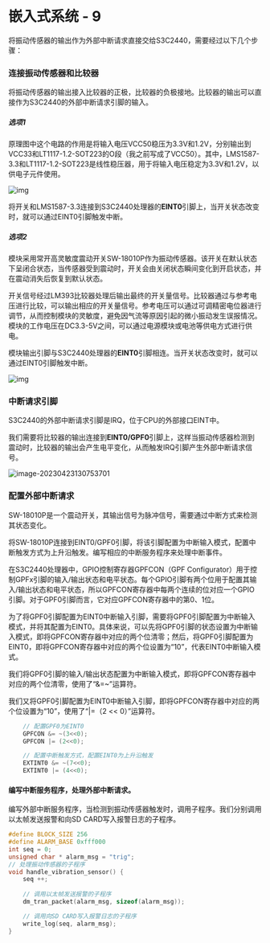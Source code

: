 # 嵌入式系统 - 9

将振动传感器的输出作为外部中断请求直接交给S3C2440，需要经过以下几个步骤：

### 连接振动传感器和比较器

将振动传感器的输出接入比较器的正极，比较器的负极接地。比较器的输出可以直接作为S3C2440的外部中断请求引脚的输入。

##### 选项1

原理图中这个电路的作用是将输入电压VCC50稳压为3.3V和1.2V，分别输出到VCC33和LT1117-1.2-SOT223的O段（我之前写成了VCC50）。其中，LMS1587-3.3和LT1117-1.2-SOT223是线性稳压器，用于将输入电压稳定为3.3V和1.2V，以供电子元件使用。

![img](file:///D:\qqdata\1808154289\Image\C2C\MAP7L3SLAYT{5XJEA`42KDG.png)

将开关和LMS1587-3.3连接到S3C2440处理器的**EINT0**引脚上，当开关状态改变时，就可以通过EINT0引脚触发中断。

##### 选项2

模块采用常开高灵敏度震动开关SW-18010P作为振动传感器。该开关在默认状态下呈闭合状态，当传感器受到震动时，开关会由关闭状态瞬间变化到开启状态，并在震动消失后恢复到默认状态。

开关信号经过LM393比较器处理后输出最终的开关量信号。比较器通过与参考电压进行比较，可以输出相应的开关量信号。参考电压可以通过可调精密电位器进行调节，从而控制模块的灵敏度，避免因气流等原因引起的微小振动发生误报情况。模块的工作电压在DC3.3-5V之间，可以通过电源模块或电池等供电方式进行供电。

模块输出引脚与S3C2440处理器的**EINT0**引脚相连。当开关状态改变时，就可以通过EINT0引脚触发中断。

![img](file:///D:\qqdata\1808154289\Image\C2C\8B4Y9~6JUOX047$`YQ3F$9X.png)



### 中断请求引脚

S3C2440的外部中断请求引脚是IRQ，位于CPU的外部接口EINT中。

我们需要将比较器的输出连接到**EINT0/GPF0**引脚上，这样当振动传感器检测到震动时，比较器的输出会产生电平变化，从而触发IRQ引脚产生外部中断请求信号。

![image-20230423130753701](C:\Users\Radiance\AppData\Roaming\Typora\typora-user-images\image-20230423130753701.png)

### 配置外部中断请求

SW-18010P是一个震动开关，其输出信号为脉冲信号，需要通过中断方式来检测其状态变化。

将SW-18010P连接到EINT0/GPF0引脚，将该引脚配置为中断输入模式，配置中断触发方式为上升沿触发。编写相应的中断服务程序来处理中断事件。

在S3C2440处理器中，GPIO控制寄存器GPFCON（GPF  Configurator）用于控制GPFx引脚的输入/输出状态和电平状态。每个GPIO引脚有两个位用于配置其输入/输出状态和电平状态，所以GPFCON寄存器中每两个连续的位对应一个GPIO引脚。对于GPF0引脚而言，它对应GPFCON寄存器中的第0、1位。

为了将GPF0引脚配置为EINT0中断输入引脚，需要将GPF0引脚配置为中断输入模式，并将其配置为EINT0。具体来说，可以先将GPF0引脚的状态设置为中断输入模式，即将GPFCON寄存器中对应的两个位清零；然后，将GPF0引脚配置为EINT0，即将GPFCON寄存器中对应的两个位设置为“10”，代表EINT0中断输入模式。

我们将GPF0引脚的输入/输出状态配置为中断输入模式，即将GPFCON寄存器中对应的两个位清零，使用了“&=~”运算符。

我们又将GPF0引脚配置为EINT0中断输入引脚，即将GPFCON寄存器中对应的两个位设置为“10”，使用了“|=（2 << 0）”运算符。

```c
    // 配置GPF0为EINT0
    GPFCON &= ~(3<<0);
    GPFCON |= (2<<0);

    // 配置中断触发方式，配置EINT0为上升沿触发
    EXTINT0 &= ~(7<<0);
    EXTINT0 |= (4<<0);
```

#### 编写中断服务程序，处理外部中断请求。

编写外部中断服务程序，当检测到振动传感器触发时，调用子程序。我们分别调用以太帧发送报警和向SD CARD写入报警日志的子程序。

```c
#define BLOCK_SIZE 256
#define ALARM_BASE 0xfff000
int seq = 0;
unsigned char * alarm_msg = "trig";
// 处理振动传感器的子程序
void handle_vibration_sensor() {
    seq ++;
    
    // 调用以太帧发送报警的子程序
    dm_tran_packet(alarm_msg, sizeof(alarm_msg));

    // 调用向SD CARD写入报警日志的子程序
    write_log(seq, alarm_msg);
}
```

